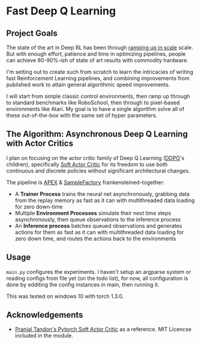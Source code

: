 # Fast Deep Q Learning

## Project Goals
The state of the art in Deep RL has been through [ramping up in scale](https://openai.com/blog/ai-and-compute/) scale. But with enough effort, patience and time in optimizing pipelines, people can achieve 80-90%-ish of state of art results with commodity hardware.

I'm setting out to create such from scratch to learn the intricacies of writing fast Reinforcement Learning pipelines, and combining improvements from published work to attain general algorithmic speed improvements.


I will start from simple classic control environments, then ramp up through to standard benchmarks like RoboSchool, then through to pixel-based environments like Atari.
My goal is to have a single algorithm solve all of these out-of-the-box with the same set of hyper parameters.


## The Algorithm: Asynchronous Deep Q Learning with Actor Critics
I plan on focusing on the actor critic family of Deep Q Learning ([DDPG](https://arxiv.org/abs/1509.02971)'s children), specifically [Soft Actor Critic](https://arxiv.org/abs/1812.11103) for its freedom to use both continuous and discrete policies without significant architectural changes.

The pipeline is  [APEX](https://arxiv.org/abs/1803.00933) & [SampleFactory](http://arxiv.org/abs/2006.11751) frankensteined-together:

- A **Trainer Process** trains the neural net asynchronously, grabbing data from the replay memory as fast as it can with multithreaded data loading for zero down-time
- Multiple **Environment Processes** simulate their next time steps asynchronously, then queue observations to the inference process
- An **Inference process** batches queued observations and generates actions for them as fast as it can with multithreaded data loading for zero down time, and routes the actions back to the environments

## Usage
 `main.py` configures the experiments. I haven't setup an argparse system or reading configs from file yet (on the todo list), for now, all configuration is done by edditing the config instances in main, then running it.

This was tested on windows 10 with torch 1.3.0.

## Acknowledgements

- [Pranjal Tandon's Pytorch Soft Actor Critic](https://github.com/pranz24/pytorch-soft-actor-critic) as a reference. MIT Licencse included in the module.
